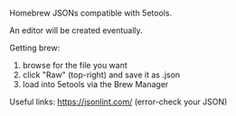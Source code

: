 Homebrew JSONs compatible with 5etools.

An editor will be created eventually.

Getting brew:
1. browse for the file you want
2. click "Raw" (top-right) and save it as .json
3. load into 5etools via the Brew Manager

Useful links:
https://jsonlint.com/ (error-check your JSON)
